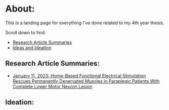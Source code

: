 # About:
This is a landing page for everything I've done related to my 4th year thesis.

Scroll down to find:
- [Research Article Summaries](https://cravat5386.github.io/thesis/index.html#research-article-summaries)
- [Ideas and Ideation](https://cravat5386.github.io/thesis/index.html#ideation)

## Research Article Summaries:
- [January 11, 2023: Home-Based Functional Electrical Stimulation Rescues Permanently Denervated Muscles in Paraplegic Patients With Complete Lower Motor Neuron Lesion](https://cravat5386.github.io/thesis/20230111.html)

## Ideation: